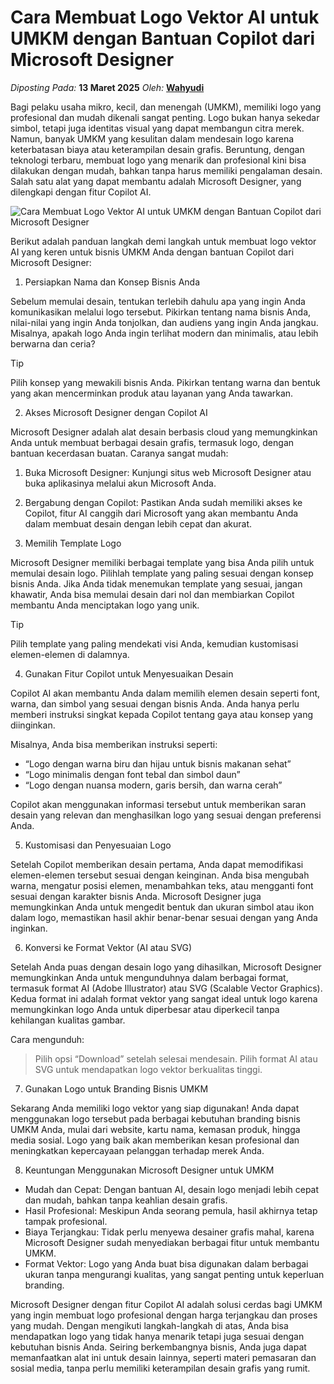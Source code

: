 # Cara Membuat Logo Vektor AI untuk UMKM dengan Bantuan Copilot dari Microsoft Designer

_Diposting Pada:_ **13 Maret 2025**
_Oleh:_  [**Wahyudi**](../author/wahyudi.html)

Bagi pelaku usaha mikro, kecil, dan menengah (UMKM), memiliki logo yang profesional dan mudah dikenali sangat penting. Logo bukan hanya sekedar simbol, tetapi juga identitas visual yang dapat membangun citra merek. Namun, banyak UMKM yang kesulitan dalam mendesain logo karena keterbatasan biaya atau keterampilan desain grafis. Beruntung, dengan teknologi terbaru, membuat logo yang menarik dan profesional kini bisa dilakukan dengan mudah, bahkan tanpa harus memiliki pengalaman desain. Salah satu alat yang dapat membantu adalah Microsoft Designer, yang dilengkapi dengan fitur Copilot AI.

![Cara Membuat Logo Vektor AI untuk UMKM dengan Bantuan Copilot dari Microsoft Designer](https://qph.cf2.quoracdn.net/main-qimg-cbc154217a545a46e6bf76aaa0f36e37)


Berikut adalah panduan langkah demi langkah untuk membuat logo vektor AI yang keren untuk bisnis UMKM Anda dengan bantuan Copilot dari Microsoft Designer:

1. Persiapkan Nama dan Konsep Bisnis Anda

Sebelum memulai desain, tentukan terlebih dahulu apa yang ingin Anda komunikasikan melalui logo tersebut. Pikirkan tentang nama bisnis Anda, nilai-nilai yang ingin Anda tonjolkan, dan audiens yang ingin Anda jangkau. Misalnya, apakah logo Anda ingin terlihat modern dan minimalis, atau lebih berwarna dan ceria?

> [!TIP]
> Pilih konsep yang mewakili bisnis Anda.
> Pikirkan tentang warna dan bentuk yang akan mencerminkan produk atau layanan yang Anda tawarkan.

2. Akses Microsoft Designer dengan Copilot AI

Microsoft Designer adalah alat desain berbasis cloud yang memungkinkan Anda untuk membuat berbagai desain grafis, termasuk logo, dengan bantuan kecerdasan buatan. Caranya sangat mudah:

1. Buka Microsoft Designer: Kunjungi situs web Microsoft Designer atau buka aplikasinya melalui akun Microsoft Anda.
2. Bergabung dengan Copilot: Pastikan Anda sudah memiliki akses ke Copilot, fitur AI canggih dari Microsoft yang akan membantu Anda dalam membuat desain dengan lebih cepat dan akurat.

3. Memilih Template Logo

Microsoft Designer memiliki berbagai template yang bisa Anda pilih untuk memulai desain logo. Pilihlah template yang paling sesuai dengan konsep bisnis Anda. Jika Anda tidak menemukan template yang sesuai, jangan khawatir, Anda bisa memulai desain dari nol dan membiarkan Copilot membantu Anda menciptakan logo yang unik.

> [!TIP]
> Pilih template yang paling mendekati visi Anda, kemudian kustomisasi elemen-elemen di dalamnya.

4. Gunakan Fitur Copilot untuk Menyesuaikan Desain

Copilot AI akan membantu Anda dalam memilih elemen desain seperti font, warna, dan simbol yang sesuai dengan bisnis Anda. Anda hanya perlu memberi instruksi singkat kepada Copilot tentang gaya atau konsep yang diinginkan.

Misalnya, Anda bisa memberikan instruksi seperti:
- “Logo dengan warna biru dan hijau untuk bisnis makanan sehat”
- “Logo minimalis dengan font tebal dan simbol daun”
- “Logo dengan nuansa modern, garis bersih, dan warna cerah”

Copilot akan menggunakan informasi tersebut untuk memberikan saran desain yang relevan dan menghasilkan logo yang sesuai dengan preferensi Anda.

5. Kustomisasi dan Penyesuaian Logo

Setelah Copilot memberikan desain pertama, Anda dapat memodifikasi elemen-elemen tersebut sesuai dengan keinginan. Anda bisa mengubah warna, mengatur posisi elemen, menambahkan teks, atau mengganti font sesuai dengan karakter bisnis Anda. Microsoft Designer juga memungkinkan Anda untuk mengedit bentuk dan ukuran simbol atau ikon dalam logo, memastikan hasil akhir benar-benar sesuai dengan yang Anda inginkan.

6. Konversi ke Format Vektor (AI atau SVG)

Setelah Anda puas dengan desain logo yang dihasilkan, Microsoft Designer memungkinkan Anda untuk mengunduhnya dalam berbagai format, termasuk format AI (Adobe Illustrator) atau SVG (Scalable Vector Graphics). Kedua format ini adalah format vektor yang sangat ideal untuk logo karena memungkinkan logo Anda untuk diperbesar atau diperkecil tanpa kehilangan kualitas gambar.

Cara mengunduh:
> Pilih opsi “Download” setelah selesai mendesain.
>Pilih format AI atau SVG untuk mendapatkan logo vektor berkualitas tinggi.

7. Gunakan Logo untuk Branding Bisnis UMKM

Sekarang Anda memiliki logo vektor yang siap digunakan! Anda dapat menggunakan logo tersebut pada berbagai kebutuhan branding bisnis UMKM Anda, mulai dari website, kartu nama, kemasan produk, hingga media sosial. Logo yang baik akan memberikan kesan profesional dan meningkatkan kepercayaan pelanggan terhadap merek Anda.

8. Keuntungan Menggunakan Microsoft Designer untuk UMKM

- Mudah dan Cepat: Dengan bantuan AI, desain logo menjadi lebih cepat dan mudah, bahkan tanpa keahlian desain grafis.
- Hasil Profesional: Meskipun Anda seorang pemula, hasil akhirnya tetap tampak profesional.
- Biaya Terjangkau: Tidak perlu menyewa desainer grafis mahal, karena Microsoft Designer sudah menyediakan berbagai fitur untuk membantu UMKM.
- Format Vektor: Logo yang Anda buat bisa digunakan dalam berbagai ukuran tanpa mengurangi kualitas, yang sangat penting untuk keperluan branding.


Microsoft Designer dengan fitur Copilot AI adalah solusi cerdas bagi UMKM yang ingin membuat logo profesional dengan harga terjangkau dan proses yang mudah. Dengan mengikuti langkah-langkah di atas, Anda bisa mendapatkan logo yang tidak hanya menarik tetapi juga sesuai dengan kebutuhan bisnis Anda. Seiring berkembangnya bisnis, Anda juga dapat memanfaatkan alat ini untuk desain lainnya, seperti materi pemasaran dan sosial media, tanpa perlu memiliki keterampilan desain grafis yang rumit.
